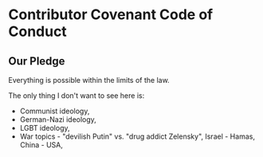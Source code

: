 # Contributor Covenant Code of Conduct

## Our Pledge

Everything is possible within the limits of the law.

The only thing I don't want to see here is:
- Communist ideology,
- German-Nazi ideology,
- LGBT ideology,
- War topics - "devilish Putin" vs. "drug addict Zelensky", Israel - Hamas, China - USA,
